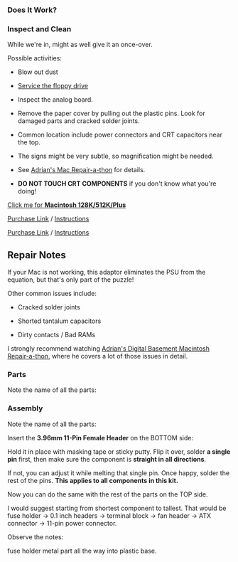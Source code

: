 ### Does It Work?

### Inspect and Clean

While we're in, might as well give it an once-over.

Possible activities:

* Blow out dust

* [Service the floppy drive](https://www.youtube.com/watch?v=0pGhwtyFG2I)

* Inspect the analog board.

* Remove the paper cover by pulling out the plastic pins. Look for damaged parts and cracked solder joints.

* Common location include power connectors and CRT capacitors near the top.

* The signs might be very subtle, so magnification might be needed.

* See [Adrian's Mac Repair-a-thon](https://www.youtube.com/watch?v=lKD65I86XGQ) for details.

* **DO NOT TOUCH CRT COMPONENTS** if you don't know what you're doing!



[Click me for **Macintosh 128K/512K/Plus**](og_mac.md)

[Purchase Link](.) / [Instructions](mac_se.md)

[Purchase Link](.) / [Instructions](apple_ii.md)


## Repair Notes

If your Mac is not working, this adaptor eliminates the PSU from the equation, but that's only part of the puzzle!

Other common issues include:

* Cracked solder joints

* Shorted tantalum capacitors

* Dirty contacts / Bad RAMs

I strongly recommend watching [Adrian's Digital Basement Macintosh Repair-a-thon](https://www.youtube.com/watch?v=lKD65I86XGQ), where he covers a lot of those issues in detail.

### Parts

Note the name of all the parts:

### Assembly

Note the name of all the parts:


Insert the **3.96mm 11-Pin Female Header** on the BOTTOM side:

Hold it in place with masking tape or sticky putty. Flip it over, solder **a single pin** first, then make sure the component is **straight in all directions**.

If not, you can adjust it while melting that single pin. Once happy, solder the rest of the pins. **This applies to all components in this kit.**

Now you can do the same with the rest of the parts on the TOP side. 

I would suggest starting from shortest component to tallest. That would be fuse holder -> 0.1 inch headers -> terminal block -> fan header -> ATX connector -> 11-pin power connector.

Observe the notes:

fuse holder metal part all the way into plastic base.

